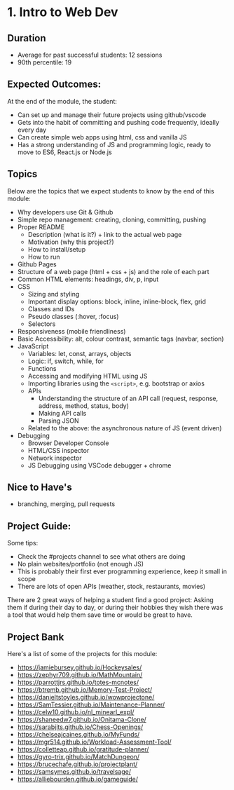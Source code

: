 # 1. Intro to Web Dev

## Duration

- Average for past successful students: 12 sessions
- 90th percentile: 19

## Expected Outcomes:

At the end of the module, the student:

- Can set up and manage their future projects using github/vscode
- Gets into the habit of committing and pushing code frequently, ideally every day
- Can create simple web apps using html, css and vanilla JS
- Has a strong understanding of JS and programming logic, ready to move to ES6, React.js or Node.js

## Topics

Below are the topics that we expect students to know by the end of this module:

- Why developers use Git & Github
- Simple repo management: creating, cloning, committing, pushing
- Proper README
  - Description (what is it?) + link to the actual web page
  - Motivation (why this project?)
  - How to install/setup
  - How to run
- Github Pages
- Structure of a web page (html + css + js) and the role of each part
- Common HTML elements: headings, div, p, input
- CSS
  - Sizing and styling
  - Important display options: block, inline, inline-block, flex, grid
  - Classes and IDs
  - Pseudo classes (:hover, :focus)
  - Selectors
- Responsiveness (mobile friendliness)
- Basic Accessibility: alt, colour contrast, semantic tags (navbar, section)
- JavaScript
  - Variables: let, const, arrays, objects
  - Logic: if, switch, while, for
  - Functions
  - Accessing and modifying HTML using JS
  - Importing libraries using the `<script>`, e.g. bootstrap or axios
  - APIs
    - Understanding the structure of an API call (request, response, address, method, status, body)
    - Making API calls
    - Parsing JSON
  - Related to the above: the asynchronous nature of JS (event driven)
- Debugging
  - Browser Developer Console
  - HTML/CSS inspector
  - Network inspector
  - JS Debugging using VSCode debugger + chrome

## Nice to Have's

- branching, merging, pull requests

## Project Guide:

Some tips:

- Check the #projects channel to see what others are doing
- No plain websites/portfolio (not enough JS)
- This is probably their first ever programming experience, keep it small in scope
- There are lots of open APIs (weather, stock, restaurants, movies)

There are 2 great ways of helping a student find a good project: Asking them if during their day to day, or during their hobbies they wish there was a tool that would help them save time or would be great to have.

## Project Bank

Here's a list of some of the projects for this module:

- https://jamiebursey.github.io/Hockeysales/
- https://zephyr709.github.io/MathMountain/
- https://parrottjrs.github.io/totes-mcnotes/
- https://btremb.github.io/Memory-Test-Project/
- https://danieltstoyles.github.io/wowprojectone/
- https://SamTessier.github.io/Maintenance-Planner/
- https://celw10.github.io/nl_minearl_expl/
- https://shaneedw7.github.io/Onitama-Clone/
- https://sarabjits.github.io/Chess-Openings/
- https://chelseajcaines.github.io/MyFunds/
- https://mgr514.github.io/Workload-Assessment-Tool/
- https://colletteap.github.io/gratitude-planner/
- https://gyro-trix.github.io/MatchDungeon/
- https://brucechafe.github.io/projectplant/
- https://samsymes.github.io/travelsage/
- https://alliebourden.github.io/gameguide/
